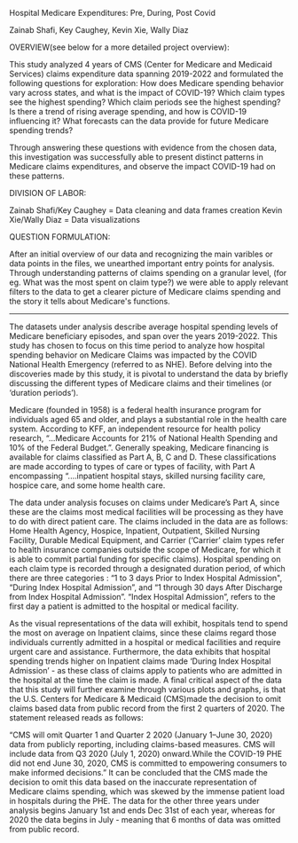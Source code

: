 Hospital Medicare Expenditures: Pre, During, Post Covid 

Zainab Shafi, Key Caughey, Kevin Xie, Wally Diaz

OVERVIEW(see below for a more detailed project overview): 

This study analyzed 4 years of CMS (Center for Medicare and Medicaid Services) claims expenditure data spanning 2019-2022 and formulated the following questions for exploration: 
How does Medicare spending behavior vary across states, and what is the impact of COVID-19?
Which claim types see the highest spending? 
Which claim periods see the highest spending?
Is there a trend of rising average spending, and how is COVID-19 influencing it?
What forecasts can the data provide for future Medicare spending trends?

Through answering these questions with evidence from the chosen data, this investigation was successfully able to present distinct patterns in Medicare claims expenditures, and observe the impact COVID-19 had on these patterns. 

DIVISION OF LABOR: 

Zainab Shafi/Key Caughey = Data cleaning and data frames creation 
Kevin Xie/Wally Diaz = Data visualizations

QUESTION FORMULATION: 

After an initial overview of our data and recognizing the main varibles or data points in the files, we unearthed important entry points for analysis. Through understanding patterns of claims spending on a granular level, (for eg. What was the most spent on claim type?) we were able to apply relevant filters to the data to get a clearer picture of Medicare claims spending and the story it tells about Medicare's functions.

--------------------------------------------------------------------------------------

The datasets under analysis describe average hospital spending levels of Medicare beneficiary episodes, and span over the years 2019-2022. This study has chosen to focus on this time period to analyze how hospital spending behavior on Medicare Claims was impacted by the COVID National Health Emergency (referred to as NHE). Before delving into the discoveries made by this study, it is pivotal to understand the data by briefly discussing the different types of Medicare claims and their timelines (or ‘duration periods’). 

Medicare (founded in 1958) is a federal health insurance program for individuals aged 65 and older, and plays a substantial role in the health care system. According to KFF, an independent resource for health policy research, “...Medicare Accounts for 21% of National Health Spending and 10% of the Federal Budget.”. Generally speaking, Medicare financing is available for claims classified as Part A, B, C and D. These classifications are made according to types of care or types of facility,  with Part A encompassing “....inpatient hospital stays, skilled nursing facility care, hospice care, and some home health care.  

 The data under analysis focuses on claims under Medicare’s Part A, since these are the claims most medical facilities will be processing as they have to do with direct patient care. The claims included in the data are as follows: Home Health Agency, Hospice, Inpatient, Outpatient, Skilled Nursing Facility, Durable Medical Equipment, and Carrier (‘Carrier’ claim types refer to health insurance companies outside the scope of Medicare, for which it is able to commit partial funding for specific claims). Hospital spending on each claim type is recorded through a designated duration period, of which there are three categories : “1 to 3 days Prior to Index Hospital Admission", “During Index Hospital Admission”, and “1 through 30 days After Discharge from Index Hospital Admission”. “Index Hospital Admission”, refers to the first day a patient is admitted to the hospital or medical facility. 

As the visual representations of the data will exhibit,  hospitals tend to spend the most on average on Inpatient claims, since these claims regard those individuals currently admitted in a hospital or medical facilities and require urgent care and assistance. Furthermore, the data exhibits that hospital spending trends higher on Inpatient claims made ‘During Index Hospital Admission’ - as these class of claims apply to patients who are admitted in the hospital at the time the claim is made. A final critical aspect of the data that this study will further examine through various plots and graphs, is that the  U.S. Centers for Medicare & Medicaid (CMS)made the decision to omit claims based data from public record from the first 2 quarters of 2020. The statement released reads as follows: 

“CMS will omit Quarter 1 and Quarter 2 2020 (January 1–June 30, 2020) data from publicly reporting, including claims-based measures. CMS will include data from Q3 2020 (July 1, 2020) onward.While the COVID-19 PHE did not end June 30, 2020, CMS is committed to empowering consumers to make informed decisions.” It can be concluded that the CMS made the decision to omit this data based on the inaccurate representation of Medicare claims spending, which was skewed by the immense patient load in hospitals during the PHE. The data for the other three years under analysis begins January 1st and ends Dec 31st of each year, whereas for 2020 the data begins in July - meaning that 6 months of data was omitted from public record.







